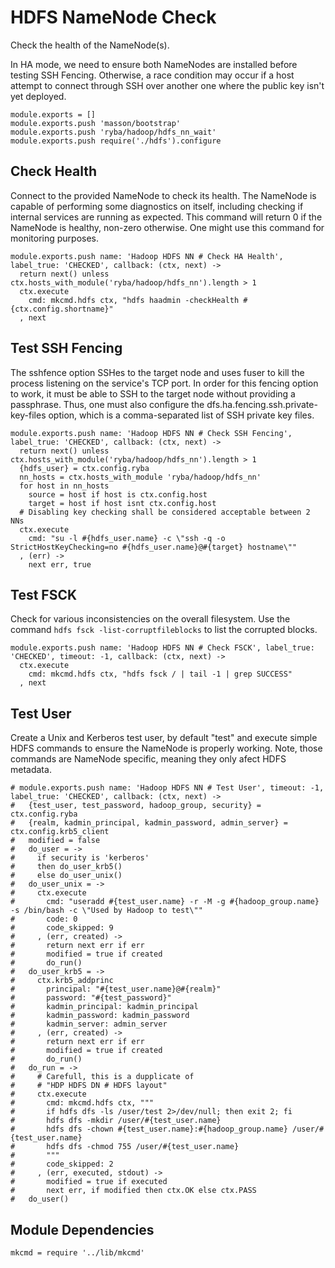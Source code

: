 
# HDFS NameNode Check

Check the health of the NameNode(s).

In HA mode, we need to ensure both NameNodes are installed before testing SSH
Fencing. Otherwise, a race condition may occur if a host attempt to connect
through SSH over another one where the public key isn't yet deployed.

    module.exports = []
    module.exports.push 'masson/bootstrap'
    module.exports.push 'ryba/hadoop/hdfs_nn_wait'
    module.exports.push require('./hdfs').configure

## Check Health

Connect to the provided NameNode to check its health. The NameNode is capable of
performing some diagnostics on itself, including checking if internal services
are running as expected. This command will return 0 if the NameNode is healthy,
non-zero otherwise. One might use this command for monitoring purposes.

    module.exports.push name: 'Hadoop HDFS NN # Check HA Health', label_true: 'CHECKED', callback: (ctx, next) ->
      return next() unless ctx.hosts_with_module('ryba/hadoop/hdfs_nn').length > 1
      ctx.execute
        cmd: mkcmd.hdfs ctx, "hdfs haadmin -checkHealth #{ctx.config.shortname}"
      , next

## Test SSH Fencing

The sshfence option SSHes to the target node and uses fuser to kill the process
listening on the service's TCP port. In order for this fencing option to work,
it must be able to SSH to the target node without providing a passphrase. Thus,
one must also configure the dfs.ha.fencing.ssh.private-key-files option, which
is a comma-separated list of SSH private key files.

    module.exports.push name: 'Hadoop HDFS NN # Check SSH Fencing', label_true: 'CHECKED', callback: (ctx, next) ->
      return next() unless ctx.hosts_with_module('ryba/hadoop/hdfs_nn').length > 1
      {hdfs_user} = ctx.config.ryba
      nn_hosts = ctx.hosts_with_module 'ryba/hadoop/hdfs_nn'
      for host in nn_hosts
        source = host if host is ctx.config.host
        target = host if host isnt ctx.config.host
      # Disabling key checking shall be considered acceptable between 2 NNs
      ctx.execute
        cmd: "su -l #{hdfs_user.name} -c \"ssh -q -o StrictHostKeyChecking=no #{hdfs_user.name}@#{target} hostname\""
      , (err) ->
        next err, true

## Test FSCK

Check for various inconsistencies on the overall filesystem. Use the command
`hdfs fsck -list-corruptfileblocks` to list the corrupted blocks.

    module.exports.push name: 'Hadoop HDFS NN # Check FSCK', label_true: 'CHECKED', timeout: -1, callback: (ctx, next) ->
      ctx.execute
        cmd: mkcmd.hdfs ctx, "hdfs fsck / | tail -1 | grep SUCCESS"
      , next

## Test User

Create a Unix and Kerberos test user, by default "test" and execute simple HDFS commands to ensure
the NameNode is properly working. Note, those commands are NameNode specific, meaning they only
afect HDFS metadata.

    # module.exports.push name: 'Hadoop HDFS NN # Test User', timeout: -1, label_true: 'CHECKED', callback: (ctx, next) ->
    #   {test_user, test_password, hadoop_group, security} = ctx.config.ryba
    #   {realm, kadmin_principal, kadmin_password, admin_server} = ctx.config.krb5_client
    #   modified = false
    #   do_user = ->
    #     if security is 'kerberos'
    #     then do_user_krb5()
    #     else do_user_unix()
    #   do_user_unix = ->
    #     ctx.execute
    #       cmd: "useradd #{test_user.name} -r -M -g #{hadoop_group.name} -s /bin/bash -c \"Used by Hadoop to test\""
    #       code: 0
    #       code_skipped: 9
    #     , (err, created) ->
    #       return next err if err
    #       modified = true if created
    #       do_run()
    #   do_user_krb5 = ->
    #     ctx.krb5_addprinc
    #       principal: "#{test_user.name}@#{realm}"
    #       password: "#{test_password}"
    #       kadmin_principal: kadmin_principal
    #       kadmin_password: kadmin_password
    #       kadmin_server: admin_server
    #     , (err, created) ->
    #       return next err if err
    #       modified = true if created
    #       do_run()
    #   do_run = ->
    #     # Carefull, this is a dupplicate of
    #     # "HDP HDFS DN # HDFS layout"
    #     ctx.execute
    #       cmd: mkcmd.hdfs ctx, """
    #       if hdfs dfs -ls /user/test 2>/dev/null; then exit 2; fi
    #       hdfs dfs -mkdir /user/#{test_user.name}
    #       hdfs dfs -chown #{test_user.name}:#{hadoop_group.name} /user/#{test_user.name}
    #       hdfs dfs -chmod 755 /user/#{test_user.name}
    #       """
    #       code_skipped: 2
    #     , (err, executed, stdout) ->
    #       modified = true if executed
    #       next err, if modified then ctx.OK else ctx.PASS
    #   do_user()

## Module Dependencies

    mkcmd = require '../lib/mkcmd'


